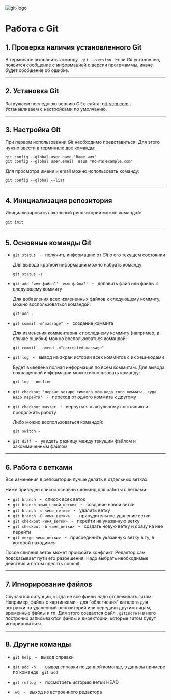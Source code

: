 ![git-logo](Git-Logo.png "git-logo")

# **Работа с Git**

## 1. Проверка наличия установленного Git
  В терминале выполнить команду &nbsp; `git --version` . Если *Git* установлен, появится сообщение с информацией о версии прогрмаммы, иначе будет сообщение об ошибке.

___

## 2. Установка Git
Загружаем последнюю версию *Git* с сайта:
[git-scm.com](https://git-scm.com/downloads "git") .
Устанавливаем с настройками по умолчанию.

***

## 3. Настройка Git
При первом использовании *Git* необходимо представиться.
Для этого нужно ввести в терминале две команды:

```
git config --global user.name "Ваше имя"
git config --global user.email  ваша "почта@example.com"
```
  
Для просмотра имени и email можно использовать команду:

`git config --global --list`

---

## 4. Инициализация репозитория
Инициализировать локальный репозиторий можно командой:

`git init`

---

## 5. Основные команды Git
- `git status` &nbsp; - &nbsp; получить информацию от *Git* о его текущем состоянии

  Для вывода краткой информации можно набрать команду:
  
  `git status -s`

* `git add 'имя файла1' 'имя файла2'` &nbsp; - &nbsp; добавить файл или файлы к следующему коммиту

  Для добавления всех измененных файлов к следующему коммиту, можно воспользоваться командой:

  `git add .`

+ `git commit -m"massage"` &nbsp; - &nbsp; создание коммита

  Для изменения комментария к последнему коммиту (например, в случае ошибки) можно воспользоваться командой:

  `git commit --amend -m"corrected_massage"`

* `git log` &nbsp; - &nbsp; вывод на экран истории всех коммитов с их хеш-кодами

  Будет выведена полная информация по всем коммитам. Для вывода сокращенной информации можно использовать команду: 
  
  `git log --oneline`

* `git checkout 'первые четыре символа хеш-кода того коммита, куда надо перейти'` &nbsp; - &nbsp; переход от одного коммита к другому

* `git checkout master` &nbsp; - &nbsp; вернуться к актульному состоянию и продолжить работу

  Либо можно воспользоваться командой:

  `git switch -`

* `git diff` &nbsp; - &nbsp; увидеть разницу между текущим файлом и закоммиченным файлом

***

## 6. Работа с ветками
Все изменения в репозитории лучше делать в отдельных ветках. 

Ниже приведен список основных команд для работы с ветками:

* `git branch` &nbsp; - &nbsp; список всех веток
* `git branch <имя_новой_ветки>` &nbsp; - &nbsp; создание новой ветки
* `git branch -d <имя_ветки>` &nbsp; - &nbsp; удалить ветку
* `git branch -D <имя_ветки>` &nbsp; - &nbsp; принудительное удаление ветки
* `git checkout <имя_ветки>` &nbsp; - &nbsp; перейти на указанную ветку
* `git checkout -b <имя_ветки>` &nbsp; - &nbsp; создать новую ветку и сразу на нее перейти
* `git merge <имя_ветки>` &nbsp; - &nbsp; присоединить указанную ветку в ту, в которой находимся

После слияния веток может произойти конфликт. Редактор сам подсказывает пути его разрешения. Надо выбрать необходимые действия и потом сделать commit.

***

## 7. Игнорирование файлов

Случаются ситуации, когда не все файлы надо отслеживать гитом. Например, файлы с картинками - для "облегчения" каталога для выгрузки на удаленный репозиторий или передачи другим лицам, временные файлы и тп. Для этого создается файл 
`.gitinore` и в него построчно записываются файлы и директории, которые гитом будут игнорироваться. 

***

## 8. Другие команды

* `git help` &nbsp; - &nbsp; вывод справки

* `git add -h`  &nbsp; - &nbsp; вывод справки по данной команде, в данном примере по команде &nbsp; `git add` 

* `git reflog` &nbsp; - &nbsp; посмотреть историю ветки HEAD

* `:wq` &nbsp; - &nbsp; выход из встроенного редактора

